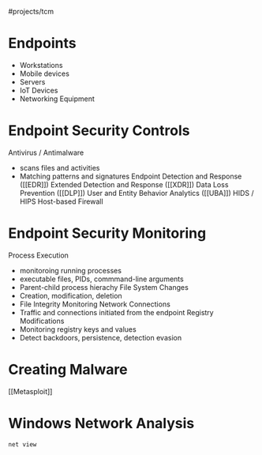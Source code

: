 #projects/tcm 

# Endpoints
- Workstations
- Mobile devices
- Servers
- IoT Devices
- Networking Equipment

# Endpoint Security Controls

Antivirus / Antimalware
- scans files and activities
- Matching patterns and signatures
Endpoint Detection and Response ([[EDR]])
Extended Detection and Response ([[XDR]])
Data Loss Prevention ([[DLP]])
User and Entity Behavior Analytics ([[UBA]])
HIDS / HIPS
Host-based Firewall

# Endpoint Security Monitoring

Process Execution
- monitoroing running processes
- executable files, PIDs, commmand-line arguments
- Parent-child process hierachy
File System Changes
- Creation, modification, deletion
- File Integrity Monitoring
Network Connections
- Traffic and connections initiated from the endpoint
Registry Modifications
- Monitoring registry keys and values
- Detect backdoors, persistence, detection evasion
 
#  Creating Malware

[[Metasploit]]

# Windows Network Analysis
`net view`